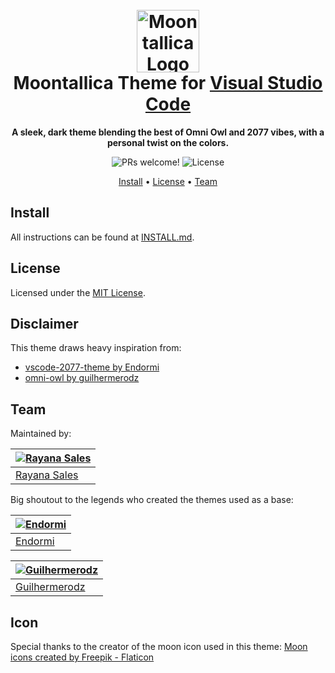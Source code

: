 <h1 align="center">
  <br>
  <img src="https://cdn-icons-png.flaticon.com/512/1183/1183776.png" alt="Moontallica Logo" width="100">
  <br>
  Moontallica Theme for <a href="https://code.visualstudio.com/">Visual Studio Code</a>
  <br>
</h1>

<p align="center">
  <strong>A sleek, dark theme blending the best of Omni Owl and 2077 vibes, with a personal twist on the colors.</strong>
</p>

<p align="center">
  <img src="https://img.shields.io/badge/PRs-welcome-%23DA70D6.svg" alt="PRs welcome!" />
  <img alt="License" src="https://img.shields.io/badge/license-MIT-%23DA70D6">
</p>

<p align="center">
  <a href="#install">Install</a> •
  <a href="#license">License</a> •
  <a href="#team">Team</a>  
</p>

<!-- <p align="center">
  <img alt="Omni 2077 Dark Theme screenshot for Visual Studio Code" src="https://i.imgur.com/TGiaVqb.png">
</p> -->

## Install

All instructions can be found at [INSTALL.md](./INSTALL.md).

## License

Licensed under the [MIT License](./LICENSE.txt).

## Disclaimer

This theme draws heavy inspiration from:

- [vscode-2077-theme by Endormi](https://github.com/endormi/vscode-2077-theme)
- [omni-owl by guilhermerodz](https://github.com/guilhermerodz/omni-owl)

## Team

Maintained by:

| [![Rayana Sales](https://github.com/rayanasales.png?size=100)](https://github.com/rayanasales) |
| ---------------------------------------------------------------------------------------------- |
| [Rayana Sales](https://github.com/rayanasales)                                                 |

Big shoutout to the legends who created the themes used as a base:

| [![Endormi](https://github.com/endormi.png?size=100)](https://github.com/endormi) |
| --------------------------------------------------------------------------------- |
| [Endormi](https://github.com/endormi)                                             |

| [![Guilhermerodz](https://github.com/guilhermerodz.png?size=100)](https://github.com/guilhermerodz) |
| --------------------------------------------------------------------------------------------------- |
| [Guilhermerodz](https://github.com/guilhermerodz)                                                   |

## Icon

Special thanks to the creator of the moon icon used in this theme: <a href="https://www.flaticon.com/free-icons/moon" title="moon icons">Moon icons created by Freepik - Flaticon</a>

